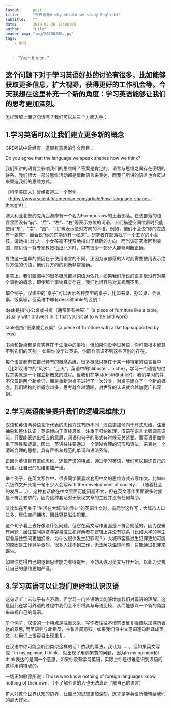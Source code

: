 ```yaml
---
layout:     post
title:      "今日话题# why should we study English?"
subtitle:   ""
date:       2019-02-26 12:00:00
author:     "Lily"
header-img: "img/20190226.jpg"
tags:
    - 学习
---
```


> “Yeah It's on. ”

## 这个问题下对于学习英语好处的讨论有很多，比如能够获取更多信息，扩大视野，获得更好的工作机会等。今天我想在这里补充一个新的角度：学习英语能够让我们的思考更加深刻。


怎样理解上面这句话呢？我们可以从三个方面入手：


## 1.学习英语可以让我们建立更多新的概念


GRE考试中曾经有一道很有意思的作文题目：


Do you agree that the language we speak shapes how we think?


我们所讲的语言会影响我们的思维吗？答案是肯定的。语言与思维之间存在密切的联系，我们很大一部分思维活动都是借助语言来表达，而我们所讲的语言也会反过来塑造我们的思维方式。


《科学美国人》曾经报道过一个案例（https://www.scientificamerican.com/article/how-language-shapes-thought）：


澳大利亚北部约克角西海岸有一个名为Pormpuraaw的土著部落。在该部落的语言里面没有“前”、“后”、“左”、“右”等表示方位的词语。人们描述空间位置时只能使用“东”、“南”、“西”、“北”等表示绝对方向的术语。例如，他们不会说“你的左边有一张床”，而会说“你的东南边有一张床”。研究者在部落找了一个五岁的小女孩，请她指出北方，小女孩毫不犹豫地指出了精确的方向，而当该研究者回到美国，随机请一群专家教授指出北方时，只有很少一部分人能够判断正确。


导致这一差异的原因在于使用语言的不同，正因为该部落的人时刻需要使用表示绝对方位的词语，他们对方向的判断非常准确。


事实上，我们脑海中的很多概念都以词语为依托，如果我们所说的语言里没有对某个事物的概念，即使那个事物真实存在，我们也很容易对其视而不见。


举个例子，汉语中的“桌子”可以表示各种类型的桌子，比如书桌、办公桌、会议桌、饭桌等，但英语中却有desk和table的区别：


desk是指“办公桌或书桌（通常带有抽屉）”（a piece of furniture like a table, usually with drawers in it, that you sit at to write and work）


table是指“饭桌或会议桌”（a piece of furniture with a flat top supported by legs）


书桌和饭桌都是真实存在于生活中的事物，但如果你没学过英语，你可能根本留意不到它们的区别。
如果你没学过英语，你同样意识不到这些区别的存在。


每个语言都有它自己特有的概念系统，很多概念只存在于某一种特定的语言当中（比如汉语中的“风水”、“上火”，英语中的filibuster，niche），学习一门语言的过程其实就是一个建立新概念的过程。当我们在学习desk和table时，我们学习的并不仅仅是两个新单词，而是重新对桌子进行了一次分类，对桌子建立了一个新的概念。我们建构的新概念越多，思考就会越清晰，对世界的认识就会越加宽广和深刻。


## 2.学习英语能够提升我们的逻辑思维能力


汉语和英语两种语言所代表的思维方式有所不同：汉语更加倾向于环式思维，注重抽象和整体认识；英语倾向于直线思维，注重于归纳推理。汉语在语言上强调意识流，只要能表达出相应的意思，词语和句子的形式有时候无关紧要。而英语更加侧重于理性和逻辑，因此，英语往往要通过一个清晰合理的词形和语法，来表达一个清晰合理的思想，具有严格和规范的单词和语法系统。


正因为英语具有直线思维、逻辑严谨的特点，通过学习英语，我们可以锻炼自己的思维，让自己的思维更加严谨。


举个例子，在英文写作中，很多同学很喜欢套用中文的思维方式去写作文。比如四六级作文开头第一句不少人会写with the development of society… （随着社会的发展……），这种套话放在中文里面可能问题不大，但在英文写作里面很多时候是不符合要求的，因为这种套话对于展现文章的主题并没有任何帮助。


又比如在写关于“生活在大城市的弊处”的英语作文时，有同学这样写：大城市人口过多，居住空间拥挤，因此容易滋生犯罪。


这个句子看上去好像没什么问题，但它在英文写作里面是不符合规范的，因为逻辑有问题：居住空间拥挤与容易滋生犯罪两者在逻辑上并没有联系（比如大学的学生宿舍居住空间更加拥挤，为什么很少发生犯罪呢？）大城市容易滋生犯罪更加可能的原因是工作竞争激烈，很多人找不到工作，无法解决温饱问题，只能通过犯罪来谋生。


如果你觉得自己的逻辑思维能力有待提升，不妨从练习英文写作开始，以此为契机让自己的思维更加严谨。


## 3.学习英语可以让我们更好地认识汉语


这句话听上去似乎有点矛盾，但学习一门外语确实能够增加我们对母语的理解。这是因此在学习外语的过程中我们会不断将其与母语比较，从而能够以一个新的角度来审视自己的母语。


举个例子，汉语的一个特点是注重文采，写作者往往不惜笔墨反复强调以加深所表达的意思, 而英语则与此相反，主张言简意赅。如果我们将中文逐词逐句翻译成英文，在用词上很容易出现重复。


在汉语中你可能会听到类似这样的话：依我的看法，我认为……，但如果英文写成：In my opinion, I think… 就出现了用词累赘的问题，因为In my opinion和I think表达的是同一个意思。如果你没有学习英语，实际上你是很难意识到汉语的这种用词特点的。

一切正如歌德所说：Those who know nothing of foreign languages know nothing of their own. （不了解外语的人也无法真正了解自己的语言）




扩大对这个世界认知的边界，让自己的思想更加深刻，这才是学英语所能带给我们的最大好处。